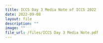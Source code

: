 ```yaml
---
title: ICCS Day 3 Media Note of ICCS 2022
date: 2022-09-08
layout: file
description: ""
image: ""
file_url: /files/ICCS Day 3 Media Note.pdf
---
```

